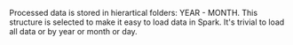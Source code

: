 Processed data is stored in hierartical folders: YEAR - MONTH. This structure is selected to make it easy to load data in Spark. It's trivial to load all data or by year or month or day.